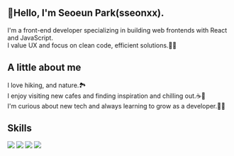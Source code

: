 
## 👋Hello, I'm Seoeun Park(sseonxx).
I'm a front-end developer specializing in building web frontends with React and JavaScript.<br>
I value UX and focus on clean code, efficient solutions.🕵️‍♀️<br>

## A little about me
I love hiking, and nature.🏞️<br>
I enjoy visiting new cafes and finding inspiration and chilling out.☕🥐<br>
I'm curious about new tech and always learning to grow as a developer.👩‍💻<br>

## Skills
<img src="https://img.shields.io/badge/React-61DAFB?style=flat-square&logo=React&logoColor=black"/>&nbsp;<img src="https://img.shields.io/badge/JavaScript-F7DF1E?style=flat-square&logo=javascript&logoColor=black"/>&nbsp;<img src="https://img.shields.io/badge/typescript-3178C6?style=flat-square&logo=typescript&logoColor=white"/>&nbsp;<img src="https://img.shields.io/badge/Next.js-000000?style=flat-square&logo=nextdotjs&logoColor=white"/>



<!--

https://simpleicons.org/?q=next

**sseonxx/sseonxx** is a ✨ _special_ ✨ repository because its `README.md` (this file) appears on your GitHub profile.

Here are some ideas to get you started:

- 🔭 I’m currently working on ...
- 🌱 I’m currently learning ...
- 👯 I’m looking to collaborate on ...
- 🤔 I’m looking for help with ...
- 💬 Ask me about ...
- 📫 How to reach me: ...
- 😄 Pronouns: ...
- ⚡ Fun fact: ...
-->
